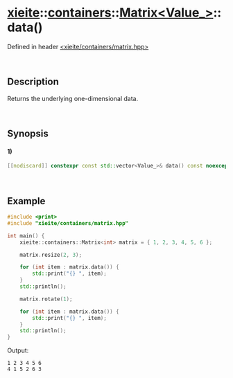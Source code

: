 # [xieite](../../../../../../xieite.md)\:\:[containers](../../../../../../containers.md)\:\:[Matrix<Value_>](../../../../matrix.md)\:\:data\(\)
Defined in header [<xieite/containers/matrix.hpp>](../../../../../../../include/xieite/containers/matrix.hpp)

&nbsp;

## Description
Returns the underlying one-dimensional data.

&nbsp;

## Synopsis
#### 1)
```cpp
[[nodiscard]] constexpr const std::vector<Value_>& data() const noexcept;
```

&nbsp;

## Example
```cpp
#include <print>
#include "xieite/containers/matrix.hpp"

int main() {
    xieite::containers::Matrix<int> matrix = { 1, 2, 3, 4, 5, 6 };

    matrix.resize(2, 3);

    for (int item : matrix.data()) {
        std::print("{} ", item);
    }
    std::println();

    matrix.rotate(1);

    for (int item : matrix.data()) {
        std::print("{} ", item);
    }
    std::println();
}
```
Output:
```
1 2 3 4 5 6
4 1 5 2 6 3
```
